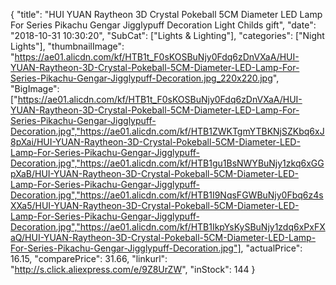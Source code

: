 {
	"title": "HUI YUAN Raytheon 3D Crystal Pokeball 5CM Diameter LED Lamp For Series Pikachu Gengar Jigglypuff Decoration Light Childs gift",
	"date": "2018-10-31 10:30:20",
	"SubCat": ["Lights & Lighting"],
	"categories": ["Night Lights"],
	"thumbnailImage": "https://ae01.alicdn.com/kf/HTB1t_F0sKOSBuNjy0Fdq6zDnVXaA/HUI-YUAN-Raytheon-3D-Crystal-Pokeball-5CM-Diameter-LED-Lamp-For-Series-Pikachu-Gengar-Jigglypuff-Decoration.jpg_220x220.jpg",
	"BigImage": ["https://ae01.alicdn.com/kf/HTB1t_F0sKOSBuNjy0Fdq6zDnVXaA/HUI-YUAN-Raytheon-3D-Crystal-Pokeball-5CM-Diameter-LED-Lamp-For-Series-Pikachu-Gengar-Jigglypuff-Decoration.jpg","https://ae01.alicdn.com/kf/HTB1ZWKTgmYTBKNjSZKbq6xJ8pXai/HUI-YUAN-Raytheon-3D-Crystal-Pokeball-5CM-Diameter-LED-Lamp-For-Series-Pikachu-Gengar-Jigglypuff-Decoration.jpg","https://ae01.alicdn.com/kf/HTB1gu1BsNWYBuNjy1zkq6xGGpXaB/HUI-YUAN-Raytheon-3D-Crystal-Pokeball-5CM-Diameter-LED-Lamp-For-Series-Pikachu-Gengar-Jigglypuff-Decoration.jpg","https://ae01.alicdn.com/kf/HTB1I9NqsFGWBuNjy0Fbq6z4sXXa5/HUI-YUAN-Raytheon-3D-Crystal-Pokeball-5CM-Diameter-LED-Lamp-For-Series-Pikachu-Gengar-Jigglypuff-Decoration.jpg","https://ae01.alicdn.com/kf/HTB1IkpYsKySBuNjy1zdq6xPxFXaQ/HUI-YUAN-Raytheon-3D-Crystal-Pokeball-5CM-Diameter-LED-Lamp-For-Series-Pikachu-Gengar-Jigglypuff-Decoration.jpg"],
	"actualPrice": 16.15,
	"comparePrice": 31.66,
	"linkurl": "http://s.click.aliexpress.com/e/9Z8UrZW",
	"inStock": 144
}
